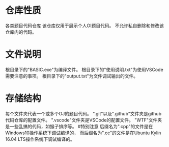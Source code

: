 # 仓库性质
各类题目代码仓库
该仓库仅用于展示个人OI题目代码。
不允许私自删除和修改该仓库内的代码。
# 文件说明
根目录下的"BASIC.exe"为编译文件。
根目录下的"使用说明.txt"为使用VSCode需要注意的事项。
根目录下的"output.txt"为文件调试输出的文件。
# 存储结构
每个文件夹代表一个或多个OJ的题目代码。
".git"以及".github"文件夹是github代码仓库的配置文件。
".vscode"文件夹是VSCode的配置文件。
"WTF"文件夹是一些乱搞的代码，如猴子排序等。
#特别注意
后缀名为".cpp"的文件是在Windows10操作系统下调试编译的，
而后缀名为".cc"的文件是在Ubuntu Kylin 16.04 LTS操作系统下调试编译的。
